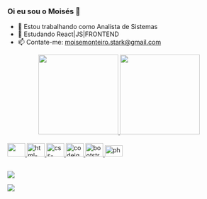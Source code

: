 ### Oi eu sou o Moisés 👋


- 🔭 Estou trabalhando como Analista de Sistemas
- 🌱 Estudando React|JS|FRONTEND
- 📫 Contate-me: moisemonteiro.stark@gmail.com

<div align="center">
  <a href="https://github.com/zzeis">
    <img height="180em" src="https://github-readme-stats.vercel.app/api?username=zzeis&show_icons=true&theme=darcula&include_all_commits=true&count_private=true"/>
  <img height="180em" src="https://github-readme-stats.vercel.app/api/top-langs/?username=zzeis&layout=compact&langs_count=7&theme=darcula"/>
</div>

<div style="display: inline_block"><br>
  
 

  <img  width="40" height="30" alta="javascript-icon" src="https://cdn.jsdelivr.net/gh/devicons/devicon/icons/javascript/javascript-plain.svg" />
  <img  width="40" height="30" alt="html-icon" src="https://cdn.jsdelivr.net/gh/devicons/devicon/icons/html5/html5-plain.svg" />
  <img  width="40" height="30" alt="css-icon" src="https://cdn.jsdelivr.net/gh/devicons/devicon/icons/css3/css3-plain.svg" />
  <img  width="40" height="30" alt="codeigniter-icon" src="https://cdn.jsdelivr.net/gh/devicons/devicon/icons/codeigniter/codeigniter-plain.svg" />
  <img  width="40" height="30" alt="bootstrap-icon" src="https://cdn.jsdelivr.net/gh/devicons/devicon/icons/bootstrap/bootstrap-plain.svg" />
  <img  width="40" height="25" alt="php-icon" src="https://cdn.jsdelivr.net/gh/devicons/devicon/icons/php/php-plain.svg" />
                           
</div>

##
<div> 
  
   <a href="https://www.linkedin.com/in/moises-monteiro-91063622a/" target="_blank"><img src="https://img.shields.io/badge/LinkedIn-0077B5?style=for-the-badge&logo=linkedin&logoColor=white" target="_blank"></a>
   
   
   <a href="https://www.instagram.com/z_zeis/" target="_blank"><img src="https://img.shields.io/badge/Instagram-E4405F?style=for-the-badge&logo=instagram&logoColor=white" target="_blank"></a>
  
 
</div>
            
          

